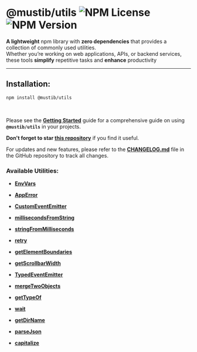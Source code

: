 # @mustib/utils ![NPM License](https://img.shields.io/npm/l/@mustib/utils) ![NPM Version](https://img.shields.io/npm/v/@mustib/utils)

**A lightweight** npm library with **zero dependencies** that provides a collection of commonly used utilities.<br/>
Whether you’re working on web applications, APIs, or backend services, these tools **simplify** repetitive tasks and **enhance** productivity

---

## Installation:

```bash
npm install @mustib/utils
```

<br/>

Please see the **[Getting Started](https://mustib.github.io/mustib-utils/start-guide/getting-started/)** guide for a comprehensive guide on using **`@mustib/utils`** in your projects.

**Don't forget to star [this repository](https://github.com/mustib/mustib-utils)** if you find it useful.

For updates and new features, please refer to the **[CHANGELOG.md](https://github.com/mustib/mustib-utils/blob/main/CHANGELOG.md)** file in the GitHub repository to track all changes.

### Available Utilities:

- **[EnvVars](https://mustib.github.io/mustib-utils/v2/utilities/node/envvars/)**
- **[AppError](https://mustib.github.io/mustib-utils/v2/utilities/common/apperror/)**
- **[CustomEventEmitter](https://mustib.github.io/mustib-utils/v2/utilities/common/customeventemitter/)**
- **[millisecondsFromString](https://mustib.github.io/mustib-utils/v2/utilities/common/millisecondsfromstring/)**
- **[stringFromMilliseconds](https://mustib.github.io/mustib-utils/v2/utilities/common/stringfrommilliseconds/)**
- **[retry](https://mustib.github.io/mustib-utils/v2/utilities/common/retry/)**

- **[getElementBoundaries](https://mustib.github.io/mustib-utils/v2/utilities/browser/getelementboundaries/)**
- **[getScrollbarWidth](https://mustib.github.io/mustib-utils/v2/utilities/browser/getscrollbarwidth/)**
- **[TypedEventEmitter](https://mustib.github.io/mustib-utils/v2/utilities/node/typedeventemitter/)**
- **[mergeTwoObjects](https://mustib.github.io/mustib-utils/v2/utilities/common/mergetwoobjects/)**

- **[getTypeOf](https://mustib.github.io/mustib-utils/v2/utilities/common/gettypeof/)**
- **[wait](https://mustib.github.io/mustib-utils/v2/utilities/common/wait/)**
- **[getDirName](https://mustib.github.io/mustib-utils/v2/utilities/node/getdirname/)**
- **[parseJson](https://mustib.github.io/mustib-utils/v2/utilities/common/parsejson/)**
- **[capitalize](https://mustib.github.io/mustib-utils/v2/utilities/common/capitalize/)**
